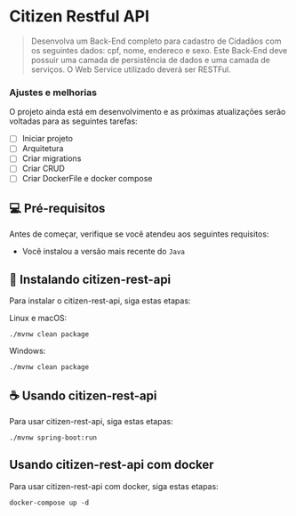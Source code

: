 # Citizen Restful API

> Desenvolva um Back-End completo para cadastro de Cidadãos com os seguintes dados: cpf, nome, endereco e sexo. Este Back-End deve possuir uma camada de persistência de dados e uma camada de serviços. O Web Service utilizado deverá ser RESTFul.

### Ajustes e melhorias

O projeto ainda está em desenvolvimento e as próximas atualizações serão voltadas para as seguintes tarefas:

- [ ] Iniciar projeto
- [ ] Arquitetura
- [ ] Criar migrations
- [ ] Criar CRUD
- [ ] Criar DockerFile e docker compose

## 💻 Pré-requisitos

Antes de começar, verifique se você atendeu aos seguintes requisitos:

- Você instalou a versão mais recente do `Java`

## 🚀 Instalando citizen-rest-api

Para instalar o citizen-rest-api, siga estas etapas:

Linux e macOS:

```
./mvnw clean package
```

Windows:

```
./mvnw clean package
```

## ☕ Usando citizen-rest-api

Para usar citizen-rest-api, siga estas etapas:

```
./mvnw spring-boot:run

```
## Usando citizen-rest-api com docker

Para usar citizen-rest-api com docker, siga estas etapas:

```
docker-compose up -d

```

